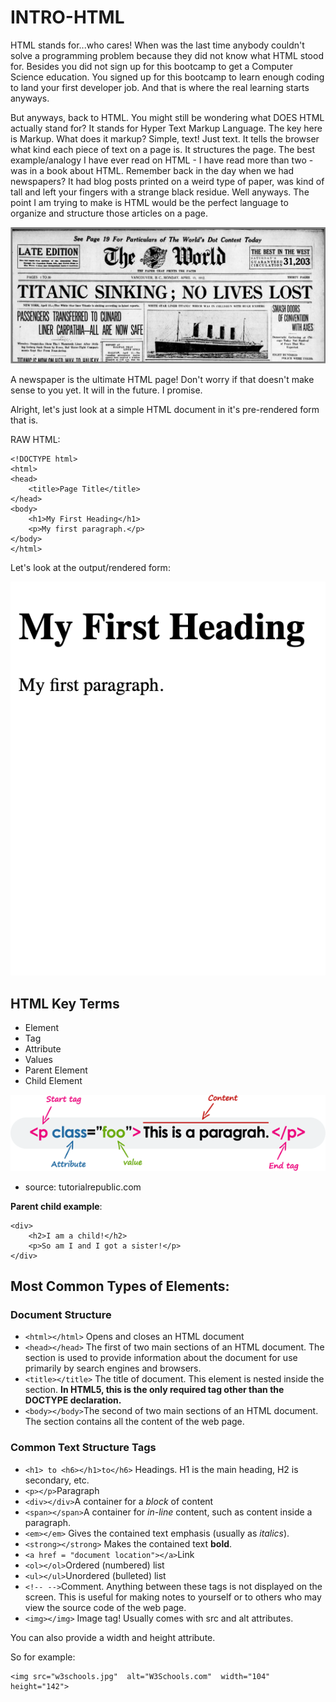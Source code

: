 # INTRO-HTML

HTML stands for...who cares! When was the last time anybody couldn't solve a programming problem because they did not know what HTML stood for. Besides you did not sign up for this bootcamp to get a Computer Science education. You signed up for this bootcamp to learn enough coding to land your first developer job. And that is where the real learning starts anyways.

But anyways, back to HTML. You might still be wondering what DOES HTML actually stand for? It stands for Hyper Text Markup Language. The key here is Markup. What does it markup? Simple, text! Just text. It tells the browser what kind each piece of text on a page is. It structures the page. The best example/analogy I have ever read on HTML - I have read more than two - was in a book about HTML. Remember back in the day when we had newspapers?
It had blog posts printed on a weird type of paper, was kind of tall and left your fingers with a strange black residue.
Well anyways. The point I am trying to make is HTML would be the perfect language to organize and structure those articles on a page.

![Newspaper](https://raw.githubusercontent.com/Team-FCB/Assets/master/newspaper.png)

A newspaper is the ultimate HTML page! Don't worry if that doesn't make sense to you yet. It will in the future. I promise.

Alright, let's just look at a simple HTML document in it's pre-rendered form that is.

RAW HTML:
```
<!DOCTYPE html>  
<html>  
<head>  
	<title>Page Title</title>  
</head>  
<body>  
	<h1>My First Heading</h1>  
	<p>My first paragraph.</p>  
</body>  
</html>
```

 Let's look at the output/rendered form:

![html output](https://raw.githubusercontent.com/Team-FCB/Assets/master/simple_html.png)

## HTML Key Terms

 - Element
 - Tag
 - Attribute
 - Values
 - Parent Element
 - Child Element


 ![html element breakdown](https://raw.githubusercontent.com/Team-FCB/Assets/master/html_element.png)

 - source: tutorialrepublic.com

**Parent child example**:

    <div>
	    <h2>I am a child!</h2>
	    <p>So am I and I got a sister!</p>
    </div>

## Most Common Types of Elements:

### Document Structure

 - `<html></html>` Opens and closes an HTML document
 - `<head></head>` The first of two main sections of an HTML document.  The <head> section is used to provide information about the document for use primarily by search engines and browsers.
 - `<title></title>` The title of document. This element is nested inside the <head> section.  **In HTML5, this is the only required tag other than the DOCTYPE declaration.**
 - `<body></body>`The second of two main sections of an HTML document.
   The <body> section contains all the content of the web page.

### Common Text Structure Tags

 - `<h1> to <h6></h1>to</h6>` Headings. H1 is the main heading, H2 is
   secondary, etc.
 - `<p></p>`Paragraph
 - `<div></div>`A container for a  _block_  of content
 - `<span></span>`A container for  _in-line_  content, such as content inside a paragraph.
 - `<em></em>` Gives the contained text emphasis (usually as
   _italics_).
 - `<strong></strong>` Makes the contained text  **bold**.
 - `<a href = "document location"></a>`Link
 - `<ol></ol>`Ordered (numbered) list
 - `<ul></ul>`Unordered (bulleted) list
 - `<!-- -->`Comment. Anything between these tags is not displayed on the screen. This is useful for making notes to yourself or to others who may view the source code of the web page.
 - `<img></img>` Image tag!  Usually comes with src and alt attributes.

You can also provide a width and height attribute.

So for example:

    <img src="w3schools.jpg"  alt="W3Schools.com"  width="104"  height="142">
